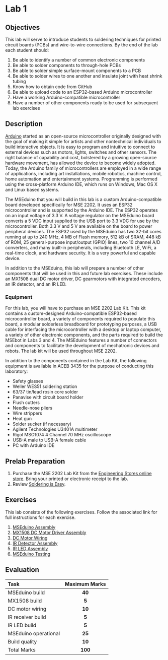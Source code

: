 # Lab 1

## Objectives

This lab will serve to introduce students to soldering techniques for printed circuit boards (PCBs) and wire-to-wire connections. By the end of the lab each student should:

1. Be able to identify a number of common electronic components
2. Be able to solder components to through-hole PCBs
3. Be able to solder simple surface-mount components to a PCB
4. Be able to solder wires to one another and insulate joint with heat shrink tubing
5. Know how to obtain code from GitHub
6. Be able to upload code to an ESP32-based Arduino microcontroller
7. Have a working Arduino-compatible microcontroller
8. Have a number of other components ready to be used for subsequent lab exercises

## Description

[Arduino](https://www.arduino.cc) started as an open-source microcontroller originally designed with the goal of making it simple for artists and other nontechnical individuals to build interactive objects. It is easy to program and intuitive to connect to external devices such as motors, lights, switches and other sensors. The right balance of capability and cost, bolstered by a growing open-source hardware movement, has allowed the device to become widely adopted. Today, the Arduino family of microcontrollers are employed in a wide range of applications, including art installations, mobile robotics, machine control, home automation and entertainment systems. Programming is performed using the cross-platform Arduino IDE, which runs on Windows, Mac OS X and Linux based systems.

The MSEduino that you will build in this lab is a custom Arduino-compatible board developed specifically for MSE 2202. It uses an ESP32 microcontroller and is supported by the Arduino IDE. The ESP32 operates on an input voltage of 3.3 V. A voltage regulator on the MSEduino board converts a 5 VDC input supplied to the USB port to 3.3 VDC for use by the microcontroller. Both 3.3 V and 5 V are available on the board to power peripheral devices. The ESP32 used by the MSEduino has two 32-bit cores running at up to 240 MHz, 4 MB of Flash memory, 512 kB of SRAM, 448 kB of ROM, 25 general-purpose input/output (GPIO) lines, two 10 channel A/D converters, and many built-in peripherals, including Bluetooth LE, WiFi, a real-time clock, and hardware security. It is a very powerful and capable device.

In addition to the MSEduino, this lab will prepare a number of other components that will be used in this and future lab exercises. These include an MX1508 dual DC motor driver, DC gearmotors with integrated encoders, an IR detector, and an IR LED.

### Equipment

For this lab, you will have to purchase an MSE 2202 Lab Kit. This kit contains a custom-designed Arduino-compatible ESP32-based microcontroller board, a variety of components required to populate this board, a modular solderless breadboard for prototyping purposes, a USB cable for interfacing the microcontroller with a desktop or laptop computer, a variety of other electronic components, and the parts required to build the MSEbot in Labs 3 and 4. The MSEduino features a number of connectors and components to facilitate the development of mechatronic devices and robots. The lab kit will be used throughout MSE 2202.

In addition to the components contained in the Lab Kit, the following equipment is available in ACEB 3435 for the purpose of conducting this laboratory:

* Safety glasses
* Weller WES51 soldering station
* 63/37 tin/lead rosin core solder
* Panavise with circuit board holder
* Flush cutters
* Needle-nose pliers
* Wire strippers
* Heat gun
* Solder sucker (if necessary)
* Agilent Technologies U3401A multimeter
* Rigol MSO1074 4 Channel 70 MHz oscilloscope
* USB-A male to USB-A female cable
* PC with Arduino IDE

## Prelab Preparation

1. Purchase the MSE 2202 Lab Kit from the [Engineering Stores online store](https://estore.eng.uwo.ca). Bring your printed or electronic receipt to the lab.
2. Review [Soldering is Easy](https://mightyohm.com/files/soldercomic/FullSolderComic_EN.pdf).

## Exercises

This lab consists of the following exercises. Follow the associated link for full instructions for each exercise.

1. [MSEduino Assembly](docs/MSEduino-assembly.md)
2. [MX1508 DC Motor Driver Assembly](docs/MX1508-assembly.md)
3. [DC Motor Wiring](docs/DC-motor-wiring.md)
4. [IR Detector Assembly](docs/IR-detector-assembly.md)
5. [IR LED Assembly](docs/IR-LED-assembly.md)
6. [MSEduino Testing](docs/MSEduino-testing.md)

## Evaluation

| Task       | Maximum Marks |
|:-----------|:-------------:|
| MSEduino build | **40**        |
| MX1508 build | **5** |
| DC motor wiring | **10** |
| IR receiver build | **5** |
| IR LED build | **5** |
| MSEduino operational | **25**        |
| Build quality | **10**        |
| Total Marks | **100**       |
